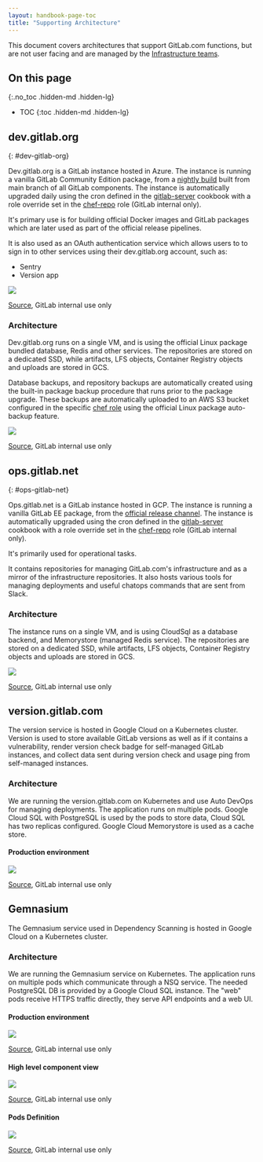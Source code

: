 ```yaml
---
layout: handbook-page-toc
title: "Supporting Architecture"
---
```


This document covers architectures that support GitLab.com functions, but are not user facing and are managed by the [Infrastructure teams](../).

## On this page
{:.no_toc .hidden-md .hidden-lg}

- TOC
{:toc .hidden-md .hidden-lg}

## dev.gitlab.org
{: #dev-gitlab-org}

Dev.gitlab.org is a GitLab instance hosted in Azure. The instance is running a vanilla GitLab Community Edition package, from a [nightly build] built from main branch of all GitLab components. The instance is automatically upgraded daily using the cron defined in the [gitlab-server] cookbook with a role override set in the [chef-repo][chef-repo dev] role (GitLab internal only).

It's primary use is for building official Docker images and GitLab packages which are later used as part of the official release pipelines.

It is also used as an OAuth authentication service which allows users to to sign in to other services using their dev.gitlab.org account, such as:

  * Sentry
  * Version app

<img src="/images/handbook/engineering/infrastructure/supporting-architecture/dev-oauth.png">

[Source](https://drive.google.com/file/d/1SOMy5CxZbm8sRDt9QZyIqy3plKFkqdqA/view?usp=sharing), GitLab internal use only

### Architecture

Dev.gitlab.org runs on a single VM, and is using the official Linux package bundled database, Redis and other services. The repositories are stored on a dedicated SSD, while artifacts, LFS objects, Container Registry objects and uploads are stored in GCS.

Database backups, and repository backups are automatically created using the built-in package backup procedure that runs prior to the package upgrade.
These backups are automatically uploaded to an AWS S3 bucket configured in the specific [chef role][dev backup] using the official Linux package auto-backup feature.

<img src="/images/handbook/engineering/infrastructure/supporting-architecture/dev-arch.png">

[Source](https://drive.google.com/file/d/1tG8rxbv7xRxShXdJGQEX1hBzW-mRel6J/view?usp=sharing), GitLab internal use only

## ops.gitlab.net
{: #ops-gitlab-net}

Ops.gitlab.net is a GitLab instance hosted in GCP. The instance is running a vanilla GitLab EE package, from the [official release channel][ee repo]. The instance is automatically upgraded using the cron defined in the [gitlab-server] cookbook with a role override set in the [chef-repo][chef-repo ops] role (GitLab internal only).


It's primarily used for operational tasks.

It contains repositories for managing GitLab.com's infrastructure and as a mirror of the infrastructure repositories.
It also hosts various tools for managing deployments and useful chatops commands that are sent from Slack.

### Architecture

The instance runs on a single VM, and is using CloudSql as a database backend, and Memorystore (managed Redis service). The repositories are stored on a dedicated SSD, while artifacts, LFS objects, Container Registry objects and uploads are stored in GCS.

<img src="/images/handbook/engineering/infrastructure/supporting-architecture/ops-arch.png">

[Source](https://drive.google.com/open?id=1QFRpog0jmZyci1UlB291xzwfX_ToMcEm), GitLab internal use only

[gitlab-server]: https://gitlab.com/gitlab-cookbooks/gitlab-server/-/blob/adb75f4574cace07cf75c5c591d30c2107dce685/attributes/default.rb#L105-112
[chef-repo dev]: https://gitlab.com/gitlab-com/gl-infra/chef-repo/-/blob/381c4de3db52c202de3f5abd6ca02a14c75e5106/roles/dev-gitlab-org.json#L317-319
[dev backup]: https://gitlab.com/gitlab-com/gl-infra/chef-repo/-/blob/7b995cb11444e37bbafe362195d9ce273ec9b233/roles/dev-gitlab-org.json#L175-182
[nightly build]: https://packages.gitlab.com/gitlab/nightly-builds
[chef-repo ops]: https://gitlab.com/gitlab-com/gl-infra/chef-repo/-/blob/381c4de3db52c202de3f5abd6ca02a14c75e5106/roles/ops-infra-gitlab.json#L276-278
[ee repo]: https://packages.gitlab.com/gitlab/gitlab-ee

## version.gitlab.com

The version service is hosted in Google Cloud on a Kubernetes cluster.
Version is used to store available GitLab versions as well as if it contains a vulnerability,
render version check badge for self-managed GitLab instances, and collect data sent during version check
and usage ping from self-managed instances.

### Architecture

We are running the version.gitlab.com on Kubernetes and use Auto DevOps for managing deployments. The application runs on multiple pods. Google Cloud SQL with PostgreSQL is used by the pods to store data, Cloud SQL has two replicas configured. Google Cloud Memorystore is used as a cache store.

#### Production environment

<img src="/images/handbook/engineering/infrastructure/production-architecture/version-gitlab-com-arch.png">

[Source](https://drive.google.com/file/d/1_ESP2-hT0giqIEHYiY6ZtzAcJMk7cnk1/view?usp=sharing), GitLab internal use only

## Gemnasium

The Gemnasium service used in Dependency Scanning is hosted in Google Cloud on a Kubernetes cluster.

### Architecture

We are running the Gemnasium service on Kubernetes. The application runs on multiple pods which communicate through a NSQ service. The needed PostgreSQL DB
is provided by a Google Cloud SQL instance. The "web" pods receive HTTPS traffic directly, they serve API endpoints and a web UI.

#### Production environment

<img src="https://docs.google.com/drawings/d/e/2PACX-1vQDDKfZsuynorz64THC4TCDbRd0LhBxIX3B9DhFbh8CMiqHnbv3lk2Q4gJl0mfF1i-_nWLxb2f7Nh0b/pub?w=1566&h=1035">

[Source](https://docs.google.com/drawings/d/1A7Uw4hVC1US_I6nEY79_mIyX1dnBegKyLhKjGkf70Mc/edit), GitLab internal use only

#### High level component view

<img src="https://docs.google.com/drawings/d/e/2PACX-1vRENZDwgciEb5lwATJrT9QKdW2ss_vu-1CQPPMah66mZqJMfgrRy_BNCw4WXKLC8IHCsjq40axN_65b/pub?w=1527&h=1121">

[Source](https://docs.google.com/drawings/d/1AJ21B-6zgJAF_g8L_dhbdRtIuZ2XCSA1pY0f0u-Z9kQ/edit), GitLab internal use only


#### Pods Definition

<img src="https://docs.google.com/drawings/d/e/2PACX-1vSu_DTqRC6FzproU3SUOZRaxS0ySo27h4IOZAqwTVHTiRtr9fLA74OL8sbLoOioXxwp1apucZK7Nsq-/pub?w=1201&h=807">

[Source](https://docs.google.com/drawings/d/1pSC4Y1rQeNNLVk9iudBjn0J6gY9QTBC7FAzaae3SpMI/edit), GitLab internal use only
